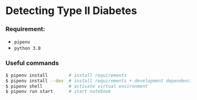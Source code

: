 # Detecting Type II Diabetes

### Requirement:

- `pipenv`
- `python 3.8`

### Useful commands

```bash
$ pipenv install        # install requirements
$ pipenv install --dev  # install requirements + development dependencies
$ pipenv shell          # activate virtual environment
$ pipenv run start      # start notebook
```
